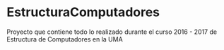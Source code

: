 # EstructuraComputadores
Proyecto que contiene todo lo realizado durante el curso 2016 - 2017 de Estructura de Computadores en la UMA
